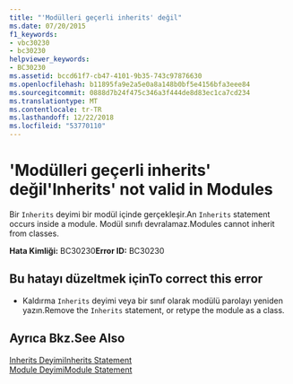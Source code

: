 ```yaml
---
title: "'Modülleri geçerli inherits' değil"
ms.date: 07/20/2015
f1_keywords:
- vbc30230
- bc30230
helpviewer_keywords:
- BC30230
ms.assetid: bccd61f7-cb47-4101-9b35-743c97876630
ms.openlocfilehash: b11895fa9e2a5e0a8a148b0bf5e4156bfa3eee84
ms.sourcegitcommit: 0888d7b24f475c346a3f444de8d83ec1ca7cd234
ms.translationtype: MT
ms.contentlocale: tr-TR
ms.lasthandoff: 12/22/2018
ms.locfileid: "53770110"
---
```

# <a name="inherits-not-valid-in-modules"></a><span data-ttu-id="9a271-102">'Modülleri geçerli inherits' değil</span><span class="sxs-lookup"><span data-stu-id="9a271-102">'Inherits' not valid in Modules</span></span>
<span data-ttu-id="9a271-103">Bir `Inherits` deyimi bir modül içinde gerçekleşir.</span><span class="sxs-lookup"><span data-stu-id="9a271-103">An `Inherits` statement occurs inside a module.</span></span> <span data-ttu-id="9a271-104">Modül sınıfı devralamaz.</span><span class="sxs-lookup"><span data-stu-id="9a271-104">Modules cannot inherit from classes.</span></span>  
  
 <span data-ttu-id="9a271-105">**Hata Kimliği:** BC30230</span><span class="sxs-lookup"><span data-stu-id="9a271-105">**Error ID:** BC30230</span></span>  
  
## <a name="to-correct-this-error"></a><span data-ttu-id="9a271-106">Bu hatayı düzeltmek için</span><span class="sxs-lookup"><span data-stu-id="9a271-106">To correct this error</span></span>  
  
-   <span data-ttu-id="9a271-107">Kaldırma `Inherits` deyimi veya bir sınıf olarak modülü parolayı yeniden yazın.</span><span class="sxs-lookup"><span data-stu-id="9a271-107">Remove the `Inherits` statement, or retype the module as a class.</span></span>  
  
## <a name="see-also"></a><span data-ttu-id="9a271-108">Ayrıca Bkz.</span><span class="sxs-lookup"><span data-stu-id="9a271-108">See Also</span></span>  
 [<span data-ttu-id="9a271-109">Inherits Deyimi</span><span class="sxs-lookup"><span data-stu-id="9a271-109">Inherits Statement</span></span>](../../visual-basic/language-reference/statements/inherits-statement.md)  
 [<span data-ttu-id="9a271-110">Module Deyimi</span><span class="sxs-lookup"><span data-stu-id="9a271-110">Module Statement</span></span>](../../visual-basic/language-reference/statements/module-statement.md)
